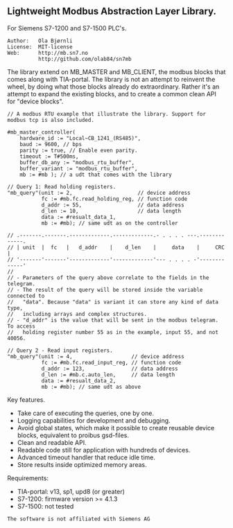 Lightweight Modbus Abstraction Layer Library.
---------------------------------------------
For Siemens S7-1200 and S7-1500 PLC's.

```
Author:   Ola Bjørnli
License:  MIT-license
Web:      http://mb.sn7.no
          http://github.com/olab84/sn7mb
```

The library extend on MB_MASTER and MB_CLIENT, the modbus blocks that comes along with 
TIA-portal. The library is not an attempt to reinvent the wheel, by doing what those 
blocks already do extraordinary. Rather it's an attempt to expand the existing blocks,
and to create a common clean API for "device blocks".

```
// A modbus RTU example that illustrate the library. Support for modbus tcp is also included.

#mb_master_controller(
    hardware_id := "Local~CB_1241_(RS485)", 
    baud := 9600, // bps
    parity := true, // Enable even parity.
    timeout := T#500ms,   
    buffer_db_any := "modbus_rtu_buffer",  
    buffer_variant := "modbus_rtu_buffer",  
    mb := #mb ); // a udt that comes with the library

// Query 1: Read holding registers.
"mb_query"(unit := 2,                     // device address
           fc := #mb.fc.read_holding_reg, // function code
           d_addr := 55,                  // data address
           d_len := 10,                   // data length
           data := #resualt_data_1,
           mb := #mb); // same udt as on the controller
            
// .-------.-------.-------------.-------------.- . . . . ---.-------------.		   
// | unit  |  fc   |   d_addr    |    d_len    |     data    |     CRC     |
// '-------'-------'-------------'-------------'--- . . . . -'-------------'		   
//
// - Parameters of the query above correlate to the fields in the telegram.  
// - The result of the query will be stored inside the variable connected to 
//   "data". Because "data" is variant it can store any kind of data type, 
//   including arrays and complex structures. 
// - "d_addr" is the value that will be sent in the modbus telegram. To access 
//   holding register number 55 as in the example, input 55, and not 40056. 

// Query 2 - Read input registers.
"mb_query"(unit := 4,                   // device address
           fc := #mb.fc.read_input_reg, // function code
           d_addr := 123,               // data address
           d_len := #mb.c.auto_len,     // data length
           data := #resualt_data_2,
           mb := #mb); // same udt as above		  
```

Key features.
 - Take care of executing the queries, one by one.
 - Logging capabilities for development and debugging.
 - Avoid global states, which make it possible to create reusable 
   device blocks, equivalent to proibus gsd-files. 
 - Clean and readable API.  
 - Readable code still for application with hundreds of devices.
 - Advanced timeout handler that reduce idle time.  
 - Store results inside optimized memory areas.
   
Requirements:
 - TIA-portal: v13, sp1, upd8 (or greater)
 - S7-1200: firmware version >= 4.1.3
 - S7-1500: not tested
 
```
The software is not affiliated with Siemens AG
```  